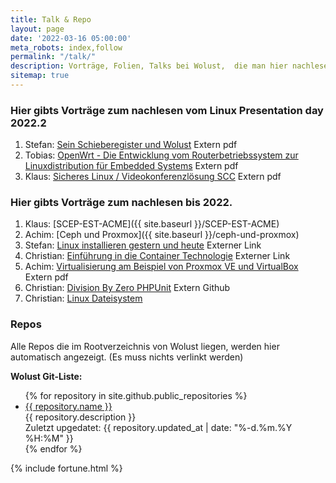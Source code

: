 ```yaml
---
title: Talk & Repo
layout: page
date: '2022-03-16 05:00:00'
meta_robots: index,follow
permalink: "/talk/"
description: Vorträge, Folien, Talks bei Wolust,  die man hier nachlesen kann
sitemap: true
---
```


### Hier gibts Vorträge zum nachlesen vom Linux Presentation day 2022.2

1. Stefan: [Sein Schieberegister und Wolust](https://www.untergang.de/pi-more-schieberegister/index.pdf) Extern pdf
2. Tobias: [OpenWrt - Die Entwicklung vom Routerbetriebssystem zur Linuxdistribution für Embedded Systems](https://gitlab.rlp.net/fsl/l-p-d/-/blob/main/slides/lpd-2022-2_hswo_welz_openwrt.pdf) Extern pdf
3. Klaus: [Sicheres Linux / Videokonferenzlösung SCC](https://gitlab.rlp.net/fsl/l-p-d/-/blob/main/slides/lpd-2022-2_hswo_ramst%C3%B6ck_sicheres-linux.pdf) Extern pdf

### Hier gibts Vorträge zum nachlesen bis 2022.

1. Klaus: [SCEP-EST-ACME]({{ site.baseurl }}/SCEP-EST-ACME)
2. Achim: [Ceph und Proxmox]({{ site.baseurl }}/ceph-und-proxmox)
3. Stefan: [Linux installieren gestern und heute](https://www.untergang.de/html-folien030302020-vhs/img0.html) Externer Link
4. Christian: [Einführung in die Container Technologie](https://static.muench.dev/presentation/docker/index.html#1) Externer Link
5. Achim: [Virtualisierung am Beispiel von Proxmox VE und VirtualBox](https://achwo.de/?download=Virtualisierung.pdf) Extern pdf
6. Christian: [Division By Zero PHPUnit](https://github.com/Wolust/test-division-by-zero) Extern Github
7. Christian: [Linux Dateisystem](https://speakerdeck.com/cmuench/linux-dateisystem)

### Repos
Alle Repos die im Rootverzeichnis von Wolust liegen, werden hier automatisch angezeigt. (Es muss nichts verlinkt werden)

<strong>Wolust Git-Liste:</strong>
<ul>
 {% for repository in site.github.public_repositories %}
<li> <a href="{{ repository.html_url }}">{{ repository.name }}</a>
<br />
{{ repository.description }}
<br />
Zuletzt upgedatet: {{ repository.updated_at | date: "%-d.%m.%Y %H:%M" }}
</li>
{% endfor %}
</ul>

 {% include fortune.html %}

